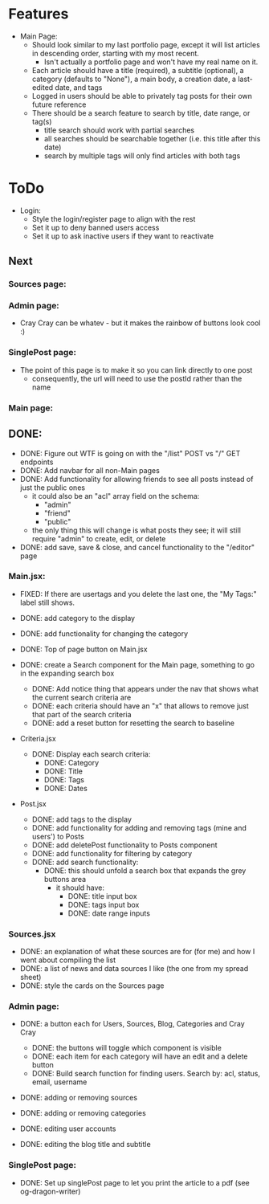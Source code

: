 
# Features

- Main Page:
  - Should look similar to my last portfolio page, except it will list articles in descending order, starting with my most recent.
    - Isn't actually a portfolio page and won't have my real name on it.
  - Each article should have a title (required), a subtitle (optional), a category (defaults to "None"), a main body, a creation date, a last-edited date, and tags
  - Logged in users should be able to privately tag posts for their own future reference
  - There should be a search feature to search by title, date range, or tag(s)
    - title search should work with partial searches
    - all searches should be searchable together (i.e. this title after this date)
    - search by multiple tags will only find articles with both tags

# ToDo
- Login:
  - Style the login/register page to align with the rest
  - Set it up to deny banned users access
  - Set it up to ask inactive users if they want to reactivate

## Next

### Sources page:

### Admin page:
- Cray Cray can be whatev - but it makes the rainbow of buttons look cool :)

### SinglePost page:
- The point of this page is to make it so you can link directly to one post
  - consequently, the url will need to use the postId rather than the name


### Main page:



## DONE:
- DONE: Figure out WTF is going on with the "/list" POST vs "/" GET endpoints
- DONE: Add navbar for all non-Main pages
- DONE: Add functionality for allowing friends to see all posts instead of just the public ones
  - it could also be an "acl" array field on the schema:
    - "admin"
    - "friend"
    - "public"
  - the only thing this will change is what posts they see; it will still require "admin" to create, edit, or delete
- DONE: add save, save & close, and cancel functionality to the "/editor" page

### Main.jsx:
- FIXED: If there are usertags and you delete the last one, the "My Tags:" label still shows.
- DONE: add category to the display
- DONE: add functionality for changing the category
- DONE: Top of page button on Main.jsx
- DONE: create a Search component for the Main page, something to go in the expanding search box
  - DONE: Add notice thing that appears under the nav that shows what the current search criteria are
  - DONE: each criteria should have an "x" that allows to remove just that part of the search criteria
  - DONE: add a reset button for resetting the search to baseline
  
- Criteria.jsx
  - DONE: Display each search criteria:
    - DONE: Category
    - DONE: Title
    - DONE: Tags
    - DONE: Dates

- Post.jsx
  - DONE: add tags to the display
  - DONE: add functionality for adding and removing tags (mine and users') to Posts
  - DONE: add deletePost functionality to Posts component
  - DONE: add functionality for filtering by category
  - DONE: add search functionality:
    - DONE: this should unfold a search box that expands the grey buttons area
        - it should have:
          - DONE: title input box
          - DONE: tags input box
          - DONE: date range inputs

### Sources.jsx
- DONE: an explanation of what these sources are for (for me) and how I went about compiling the list
- DONE: a list of news and data sources I like (the one from my spread sheet)
- DONE: style the cards on the Sources page

### Admin page:
- DONE: a button each for Users, Sources, Blog, Categories and Cray Cray
  - DONE: the buttons will toggle which component is visible
  - DONE: each item for each category will have an edit and a delete button
  - DONE: Build search function for finding users. Search by: acl, status, email, username

- DONE: adding or removing sources
- DONE: adding or removing categories
- DONE: editing user accounts
- DONE: editing the blog title and subtitle

### SinglePost page:
- DONE: Set up singlePost page to let you print the article to a pdf (see og-dragon-writer)